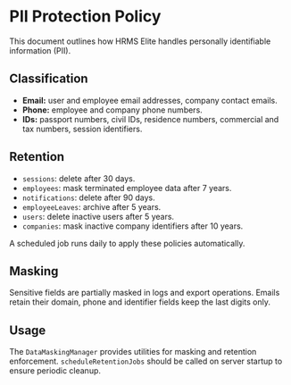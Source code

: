 # PII Protection Policy

This document outlines how HRMS Elite handles personally identifiable information (PII).

## Classification
- **Email:** user and employee email addresses, company contact emails.
- **Phone:** employee and company phone numbers.
- **IDs:** passport numbers, civil IDs, residence numbers, commercial and tax numbers, session identifiers.

## Retention
- `sessions`: delete after 30 days.
- `employees`: mask terminated employee data after 7 years.
- `notifications`: delete after 90 days.
- `employeeLeaves`: archive after 5 years.
- `users`: delete inactive users after 5 years.
- `companies`: mask inactive company identifiers after 10 years.

A scheduled job runs daily to apply these policies automatically.

## Masking
Sensitive fields are partially masked in logs and export operations. Emails retain their domain, phone and identifier fields keep the last digits only.

## Usage
The `DataMaskingManager` provides utilities for masking and retention enforcement. `scheduleRetentionJobs` should be called on server startup to ensure periodic cleanup.

